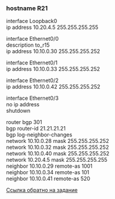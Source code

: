 ### hostname R21

interface Loopback0  
 ip address 10.20.4.5 255.255.255.255  
  
interface Ethernet0/0  
 description to_r15  
 ip address 10.10.0.30 255.255.255.252  
  
interface Ethernet0/1  
 ip address 10.10.0.33 255.255.255.252  
     
interface Ethernet0/2  
 ip address 10.10.0.42 255.255.255.252  
  
interface Ethernet0/3  
 no ip address  
 shutdown  
  
router bgp 301  
 bgp router-id 21.21.21.21  
 bgp log-neighbor-changes  
 network 10.10.0.28 mask 255.255.255.252  
 network 10.10.0.32 mask 255.255.255.252  
 network 10.10.0.40 mask 255.255.255.252  
 network 10.20.4.5 mask 255.255.255.255  
 neighbor 10.10.0.29 remote-as 1001  
 neighbor 10.10.0.34 remote-as 101  
 neighbor 10.10.0.41 remote-as 520  



[Ссылка обратно на задание](/labs/lab08/kit-lam/README.md#) 